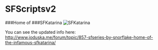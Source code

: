 SFScriptsv2
===========
###Home of
###SFKatarina
![SFKatarina](http://i.imgur.com/K5UItRb.gif)

You can see the updated info here: http://www.joduska.me/forum/topic/857-sfseries-by-snorflake-home-of-the-infamous-sfkatarina/

